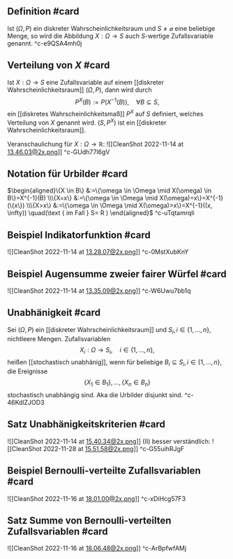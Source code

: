 ## Definition #card 
Ist $(\Omega, P )$ ein diskreter Wahrscheinlichkeitsraum und $S \neq \varnothing$ eine beliebige Menge, so wird die Abbildung $X: \Omega \rightarrow S$ auch $S$-wertige Zufallsvariable genannt.
^c-e9QSA4mh0j

## Verteilung von $X$ #card 
Ist $X: \Omega \rightarrow S$ eine Zufallsvariable auf einem [[diskreter Wahrscheinlichkeitsraum]] $(\Omega, P )$, dann wird durch
$$
P ^X(B):= P \left(X^{-1}(B)\right), \quad \forall B \subseteq S,
$$
ein [[diskretes Wahrscheinlichkeitsmaß]] $P ^X$ auf $S$ definiert, welches Verteilung von $X$ genannt wird. $\left(S, P ^X\right)$ ist ein [[diskreter Wahrscheinlichkeitsraum]].

Veranschaulichung für $X: \Omega \rightarrow \mathbb{R}$:
![[CleanShot 2022-11-14 at 13.46.03@2x.png]]
^c-GUdh77l6gV

## Notation für Urbilder #card 
$\begin{aligned}\{X \in B\} &:=\{\omega \in \Omega \mid X(\omega) \in B\}=X^{-1}(B) \\\{X=x\} &:=\{\omega \in \Omega \mid X(\omega)=x\}=X^{-1}(\{x\}) \\\{X>x\} &:=\{\omega \in \Omega \mid X(\omega)>x\}=X^{-1}((x, \infty)) \quad(\text { im Fall } S= R ) \end{aligned}$
^c-uTqtamrqIi

## Beispiel Indikatorfunktion #card 
![[CleanShot 2022-11-14 at 13.28.07@2x.png]]
^c-0MstXubKnY

## Beispiel Augensumme zweier fairer Würfel #card 
![[CleanShot 2022-11-14 at 13.35.09@2x.png]]
^c-W6Uwu7bb1q

## Unabhänigkeit #card 
Sei $(\Omega, P )$ ein [[diskreter Wahrscheinlichkeitsraum]] und $S_i, i \in\{1, \ldots, n\}$, nichtleere Mengen. Zufallsvariablen
$$
X_i: \Omega \rightarrow S_i, \quad i \in\{1, \ldots, n\},
$$
heißen [[stochastisch unabhänig]], wenn für beliebige $B_i \subseteq S_i, i \in\{1, \ldots, n\}$, die Ereignisse
$$
\left\{X_1 \in B_1\right\}, \ldots,\left\{X_n \in B_n\right\}
$$
stochastisch unabhängig sind. Aka die Urbilder disjunkt sind.
^c-46KdlZJOD3

## Satz Unabhänigkeitskriterien #card 
![[CleanShot 2022-11-14 at 15.40.34@2x.png]]
(II) besser verständlich:
![[CleanShot 2022-11-28 at 15.51.58@2x.png]]
^c-G55uihRJgF

## Beispiel Bernoulli-verteilte Zufallsvariablen #card 
![[CleanShot 2022-11-16 at 18.01.00@2x.png]]
^c-xDiHcg57F3

## Satz Summe von Bernoulli-verteilten Zufallsvariablen #card 
![[CleanShot 2022-11-16 at 18.06.48@2x.png]]
^c-ArBpfwfAMj
